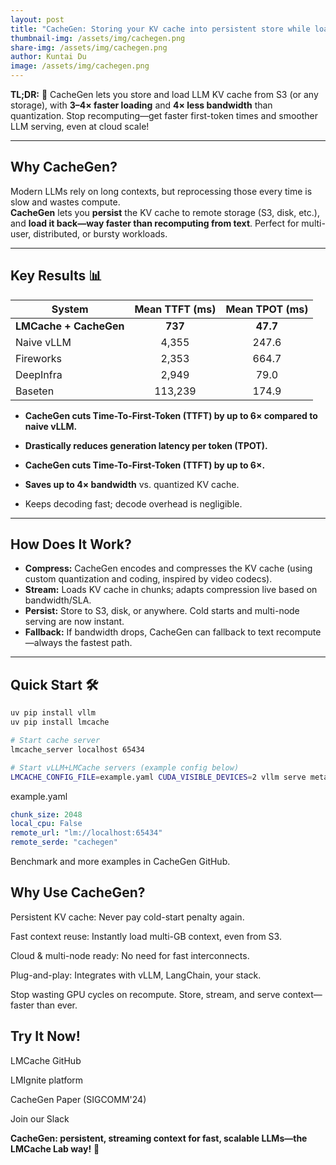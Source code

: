 ```yaml
---
layout: post
title: "CacheGen: Storing your KV cache into persistent store while loading blazingly fast!"
thumbnail-img: /assets/img/cachegen.png
share-img: /assets/img/cachegen.png
author: Kuntai Du
image: /assets/img/cachegen.png
---
```


**TL;DR:** 🚀 CacheGen lets you store and load LLM KV cache from S3 (or any storage), with **3–4× faster loading** and **4× less bandwidth** than quantization. Stop recomputing—get faster first-token times and smoother LLM serving, even at cloud scale!

---

## Why CacheGen?

Modern LLMs rely on long contexts, but reprocessing those every time is slow and wastes compute.  
**CacheGen** lets you **persist** the KV cache to remote storage (S3, disk, etc.), and **load it back—way faster than recomputing from text**. Perfect for multi-user, distributed, or bursty workloads.

---

## Key Results 📊


| System                | Mean TTFT (ms) | Mean TPOT (ms) |
|-----------------------|:--------------:|:--------------:|
| **LMCache + CacheGen**|   **737**      |    **47.7**    |
| Naive vLLM            |   4,355        |     247.6      |
| Fireworks             |   2,353        |     664.7      |
| DeepInfra             |   2,949        |      79.0      |
| Baseten               | 113,239        |     174.9      |

- **CacheGen cuts Time-To-First-Token (TTFT) by up to 6× compared to naive vLLM.**
- **Drastically reduces generation latency per token (TPOT).**

- **CacheGen cuts Time-To-First-Token (TTFT) by up to 6×.**
- **Saves up to 4× bandwidth** vs. quantized KV cache.
- Keeps decoding fast; decode overhead is negligible.

---

## How Does It Work?

- **Compress:** CacheGen encodes and compresses the KV cache (using custom quantization and coding, inspired by video codecs).
- **Stream:** Loads KV cache in chunks; adapts compression live based on bandwidth/SLA.
- **Persist:** Store to S3, disk, or anywhere. Cold starts and multi-node serving are now instant.
- **Fallback:** If bandwidth drops, CacheGen can fallback to text recompute—always the fastest path.

---

## Quick Start 🛠️

```bash
uv pip install vllm
uv pip install lmcache

# Start cache server
lmcache_server localhost 65434

# Start vLLM+LMCache servers (example config below)
LMCACHE_CONFIG_FILE=example.yaml CUDA_VISIBLE_DEVICES=2 vllm serve meta-llama/Llama-3.1-8B-Instruct --gpu-memory-utilization 0.8 --port 8020 --kv-transfer-config '{"kv_connector":"LMCacheConnectorV1", "kv_role":"kv_both"}'
```

example.yaml
```yaml
chunk_size: 2048
local_cpu: False
remote_url: "lm://localhost:65434"
remote_serde: "cachegen"
```


Benchmark and more examples in CacheGen GitHub.

## Why Use CacheGen?

Persistent KV cache: Never pay cold-start penalty again.

Fast context reuse: Instantly load multi-GB context, even from S3.

Cloud & multi-node ready: No need for fast interconnects.

Plug-and-play: Integrates with vLLM, LangChain, your stack.

Stop wasting GPU cycles on recompute. Store, stream, and serve context—faster than ever.

## Try It Now!
LMCache GitHub

LMIgnite platform

CacheGen Paper (SIGCOMM'24)

Join our Slack

**CacheGen: persistent, streaming context for fast, scalable LLMs—the LMCache Lab way!** 🚀